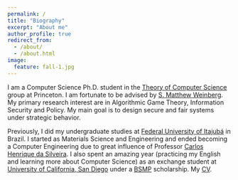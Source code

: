 ```yaml
---
permalink: /
title: "Biography"
excerpt: "About me"
author_profile: true
redirect_from:
  - /about/
  - /about.html
image:
  feature: fall-1.jpg
---
```


I am a Computer Science Ph.D. student in the [Theory of Computer Science](http://theory.cs.princeton.edu/) group at Princeton. I am fortunate to be advised by [S. Matthew Weinberg](https://www.cs.princeton.edu/~smattw/). My primary research interest are in Algorithmic Game Theory, Information Security and Policy. My main goal is to design secure and fair systems under strategic behavior.

Previously, I did my undergraduate studies at [Federal University of Itajubá](https://en.unifei.edu.br/) in Brazil. I started as Materials Science and Engineering and ended becoming a Computer Engineering due to great influence of Professor [Carlos Henrique da Silveira](http://lattes.cnpq.br/3775476837964989). I also spent an amazing year (practicing my English and learning more about Computer Science) as an exchange student at [University of California, San Diego](https://ucsd.edu/) under a [BSMP](https://www.iie.org/programs/brazil-scientific-mobility) scholarship. My [CV](/files/vita.pdf).

